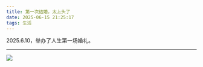 ```yaml
---
title: 第一次结婚，太上头了
date: 2025-06-15 21:25:17
tags: 生活
---
```


2025.6.10，举办了人生第一场婚礼。




---

![](https://cos.python-office.com/ads/gzh/sub-py.jpg)